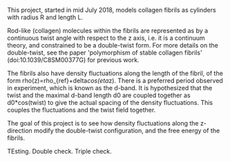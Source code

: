 This project, started in mid July 2018, models collagen fibrils as cylinders with radius R and length L.

Rod-like (collagen) molecules within the fibrils are represented as by a continuous twist angle with respect to the z axis, i.e. it is a continuum theory, and constrained to be a double-twist form. For more details on the double-twist, see the paper 'polymorphism of stable collagen fibrils' (doi:10.1039/C8SM00377G) for previous work.

The fibrils also have density fluctuations along the length of the fibril, of the form rho(z)=rho_{ref}+delta*cos(eta*z). There is a preferred period observed in experiment, which is known as the d-band. It is hypothesized that the twist and the maximal d-band length d0 are coupled together as d0*cos(twist) to give the actual spacing of the density fluctuations. This couples the fluctuations and the twist field together.

The goal of this project is to see how density fluctuations along the z-direction modify the double-twist configuration, and the free energy of the fibrils.

TEsting. Double check. Triple check.